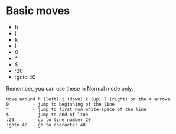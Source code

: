# Basic moves

* h
* j
* k
* l
* 0
* ^
* $
* :20
* :goto 40


Remember, you can use these in Normal mode only.



```
Move around h (left) j (down) k (up) l (right) or the 4 arrows
0         - jump to beginning of the line
^         - jump to first non white-space of the line
$         - jump to end of line
:20       - go to line number 20
:goto 40  - go to character 40
```



